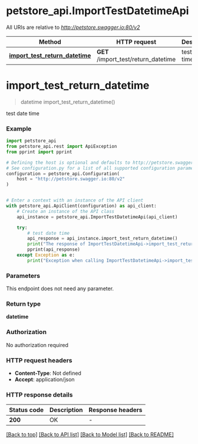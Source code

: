 # petstore_api.ImportTestDatetimeApi

All URIs are relative to *http://petstore.swagger.io:80/v2*

Method | HTTP request | Description
------------- | ------------- | -------------
[**import_test_return_datetime**](ImportTestDatetimeApi.md#import_test_return_datetime) | **GET** /import_test/return_datetime | test date time


# **import_test_return_datetime**
> datetime import_test_return_datetime()

test date time

### Example


```python
import petstore_api
from petstore_api.rest import ApiException
from pprint import pprint

# Defining the host is optional and defaults to http://petstore.swagger.io:80/v2
# See configuration.py for a list of all supported configuration parameters.
configuration = petstore_api.Configuration(
    host = "http://petstore.swagger.io:80/v2"
)


# Enter a context with an instance of the API client
with petstore_api.ApiClient(configuration) as api_client:
    # Create an instance of the API class
    api_instance = petstore_api.ImportTestDatetimeApi(api_client)

    try:
        # test date time
        api_response = api_instance.import_test_return_datetime()
        print("The response of ImportTestDatetimeApi->import_test_return_datetime:\n")
        pprint(api_response)
    except Exception as e:
        print("Exception when calling ImportTestDatetimeApi->import_test_return_datetime: %s\n" % e)
```



### Parameters

This endpoint does not need any parameter.

### Return type

**datetime**

### Authorization

No authorization required

### HTTP request headers

 - **Content-Type**: Not defined
 - **Accept**: application/json

### HTTP response details

| Status code | Description | Response headers |
|-------------|-------------|------------------|
**200** | OK |  -  |

[[Back to top]](#) [[Back to API list]](../README.md#documentation-for-api-endpoints) [[Back to Model list]](../README.md#documentation-for-models) [[Back to README]](../README.md)

